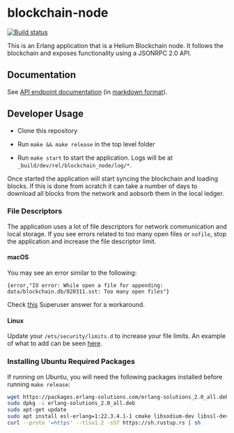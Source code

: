# blockchain-node

[![Build status](https://badge.buildkite.com/8f80e5ba2dd64290fb11c5126477a023b0ea75d35f08783085.svg?branch=master)](https://buildkite.com/helium/blockchain-node)

This is an Erlang application that is a Helium Blockchain node. It
follows the blockchain and exposes functionality using a JSONRPC 2.0 API.

## Documentation

See [API endpoint
documentation](https://helium.github.io/blockchain-node/blockchain_node.html)
(in [markdown format](docs/blockchain_node.md)).

## Developer Usage

* Clone this repository

* Run `make && make release` in the top level folder

* Run `make start` to start the application. Logs will be at
  `_build/dev/rel/blockchain_node/log/*`.

Once started the application will start syncing the blockchain and
loading blocks. If this is done from scratch it can take a number of
days to download all blocks from the network and aobsorb them in the
local ledger.

### File Descriptors

The application uses a lot of file descriptors for network
communication and local storage. If you see errors related to too many
open files or `nofile`, stop the application and increase the file
descriptor limit.

#### macOS

You may see an error similar to the following:

`{error,"IO error: While open a file for appending: data/blockchain.db/020311.sst: Too many open files"}`

Check [this](https://superuser.com/a/443168) Superuser answer for a workaround.

#### Linux

Update your `/ets/security/limits.d` to increase your file limits. An
example of what to add can be seen
[here](https://github.com/helium/blockchain-node/blob/master/.buildkite/config/blockchain_limits.conf).


### Installing Ubuntu Required Packages

If running on Ubuntu, you will need the following packages installed
before running `make release`:

```bash
wget https://packages.erlang-solutions.com/erlang-solutions_2.0_all.deb
sudo dpkg -i erlang-solutions_2.0_all.deb
sudo apt-get update
sudo apt install esl-erlang=1:22.3.4.1-1 cmake libsodium-dev libssl-dev build-essential
curl --proto '=https' --tlsv1.2 -sSf https://sh.rustup.rs | sh
```
